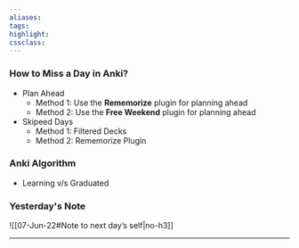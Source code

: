 ```yaml
---
aliases:  
tags:
highlight:  
cssclass:
---
```


### How to Miss a Day in Anki?
- Plan Ahead
	- Method 1: Use the **Rememorize** plugin for planning ahead
	- Method 2: Use the **Free Weekend** plugin for planning ahead
- Skipeed Days
	- Method 1: Filtered Decks
	- Method 2: Rememorize Plugin

### Anki Algorithm
- Learning v/s Graduated


### Yesterday's Note
 ![[07-Jun-22#Note to next day’s self|no-h3]]

--- 

